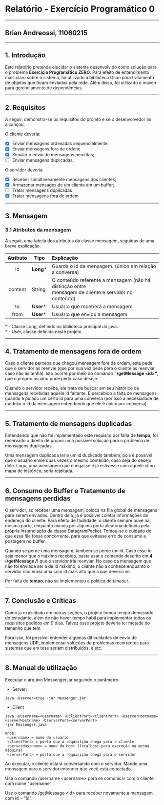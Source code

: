 # Relatório - Exercício Programático 0
---
## Brian Andreossi, 11060215
---
## 1. Introdução
Este relatório pretende elucidar o sistema desenvolvido como solução para o problema **Exercício Programático ZERO**. Para efeito de entendimento mais claro sobre o sistema, foi utilizado a biblioteca Gson para tratamento de objetos que foram enviados pela rede. Além disso, foi utilizado o maven para gerenciamento de dependências.

---
## 2. Requisitos
A seguir, demonstra-se os requisitos do projeto e se o desenvolvedor os alcançou.

O cliente deveria:
- [x] Enviar mensagens ordenadas sequencialmente;
- [x] Enviar mensagens fora de ordem;
- [x] Simular o envio de mensagens perdidas;
- [ ] Enviar mensagens duplicadas.

O servidor deveria:
- [x] Receber simultaneamente mensagens dos clientes;
- [x] Armazenar mensages de um cliente em um buffer;
- [ ] Tratar mensagens duplicadas
- [x] Tratar mensagens fora de ordem
---
## 3. Mensagem
### 3.1 Atributos da mensagem
A seguir, uma tabela dos atributos da classe mensagem, seguidas de uma breve explicação.

|  Atributo  | Tipo   |  Explicação |
|:----------:|--------|:------------|
| id         | **Long**\*  | Guarda o id da mensagem. (único em relação a conversa) |
| content    | String | O conteúdo referente a mensagem (não há distinção entre <br>mensagem de cliente e servidor no conteúdo)|
| to         | **User**\* |  Usuário que receberá a mensagem |
| from       | **User**\* |  Usuário que enviou a mensagem |

\* - Classe Long, definido na biblioteca principal do java.  
\* - User, classe definida neste projeto.

---
## 4. Tratamento de mensagens fora de ordem
Caso o cliente perceba que chegou mensagem fora de ordem, este pede que o servidor as reenvie (que por sua vez pede para o cliente as reenviar caso não as tenha). Isto ocorre por meio do comando **"/getMessage \<id\>"**, que o próprio usuário pode pedir caso deseje.

Quando o servidor recebe, ele trata de buscar em seu histórico de mensagens recebidas aquele id faltante. É percebido a falta de mensagens quando é pulado um certo id para uma conversa (por isso a necessidade de modelar o id da mensagem entendendo que ele é único por conversa).

---
## 5. Tratamento de mensagens duplicadas
Entendendo que não foi implementado este requisito por falta de **tempo**, foi reservado o direito de propor uma possível solução para o problema de mensagens duplicadas.

Uma mensagem duplicada teria um id duplicado também, pois é possível que o usuário envie duas vezes o mesmo conteúdo, caso seja do desejo dele. Logo, uma mensagem que chegasse e já estivesse com aquele id no mapa de histórico, seria rejeitada.

---
## 6. Consumo do Buffer e Tratamento de mensagens perdidas
O servidor, ao receber uma mensagem, coloca na fila global de mensagens para serem enviadas. Dentro dela, já é possível coletar informações de endereço do cliente. Para efeito de facilidade, o cliente sempre ouve na mesma porta, enquanto manda por alguma porta aleatória definida pela própria instanciação da classe DatagramPacket. Tomou-se o cuidado de que essa fila fosse concorrente, para que evitasse erro de consumo e postagem no buffer.

Quando se perde uma mensagem, também se perde um id. Caso esse id seja menor que o máximo recebido, basta usar o comando descrito em **4** (**/getMessage /<id/>**) que o servidor iria reenviar. No caso da mensagem que não foi enviada ser a de id máximo, o cliente não a conhece enquanto o servidor não envia uma com id mais alto que a que deveria vir.

Por falta de **tempo**, não se implementou a política de _timeout_.

---
## 7. Conclusão e Críticas
Como ja explicitado em outras seções, o projeto tomou tempo demasiado do estudante, além de não haver tempo hábil para implementar todos os requisitos pedidos em 9 dias. Talvez esse projeto deveria ter metade do tamanho que tem.

Fora isso, foi possível entender algumas dificuldades de envio de mensagens UDP, implementar soluções de problemas recorrentes para sistemas que em tese seriam distribuídos, e etc.

---

## 8. Manual de utilização
Executar o arquivo Messenger.jar seguindo o parâmetro.
- Server:
```
java -Dserver=true -jar Messenger.jar
```

- Client
```
java -Dusername=<username> -DclientPort=<clientPort> -DserverHostname=<serverHostname> -DserverPort=<serverPort> 
-jar Messenger.java
```

    onde:  
     <username> = nome do usuario  
     <clientPort> = porta que a requisição chega para o cliente  
     <serverHostname> = nome do Host (localhost para execução na mesma máquina)  
     <serverPort> = porta que a requisição chega para o servidor

Ao executar, o cliente estará conversando com o servidor. Mande uma mensagem para o servidor entender que você está conectado.

Use o comando /username \<username\> para se comunicar com o cliente com nome "username"

Use o comando /getMessage \<id\> para receber novamente a mensagem com id = "id".
